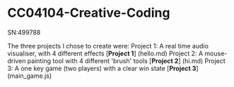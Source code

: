 # CC04104-Creative-Coding
SN:499788

The three projects I chose to create were:
Project 1: A real time audio visualiser, with 4 different effects
[**Project 1**] (hello.md)
Project 2: A mouse-driven painting tool with 4 different 'brush' tools 
[**Project 2**] (hi.md)
Project 3: A one key game (two players) with a clear win state 
[**Project 3**] (main_game.js)


